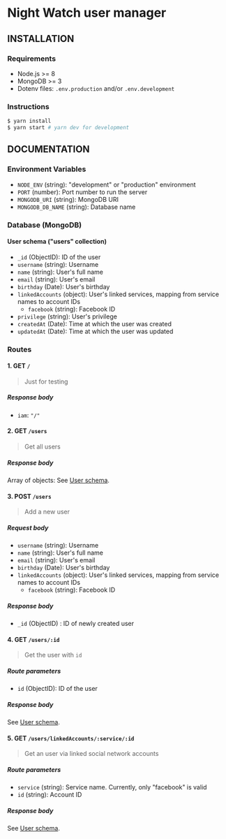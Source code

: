 # Night Watch user manager

## INSTALLATION

### Requirements

- Node.js >= 8
- MongoDB >= 3
- Dotenv files: `.env.production` and/or `.env.development`

### Instructions

```bash
$ yarn install
$ yarn start # yarn dev for development
```

## DOCUMENTATION

### Environment Variables

- `NODE_ENV` (string): "development" or "production" environment
- `PORT` (number): Port number to run the server
- `MONGODB_URI` (string): MongoDB URI
- `MONGODB_DB_NAME` (string): Database name

### Database (MongoDB)

#### User schema ("users" collection)

- `_id` (ObjectID): ID of the user
- `username` (string): Username
- `name` (string): User's full name
- `email` (string): User's email
- `birthday` (Date): User's birthday
- `linkedAccounts` (object): User's linked services, mapping from service names to account IDs
  - `facebook` (string): Facebook ID
- `privilege` (string): User's privilege
- `createdAt` (Date): Time at which the user was created
- `updatedAt` (Date): Time at which the user was updated

### Routes

#### 1. GET `/`

> Just for testing

##### Response body

- `iam`: `"/"`

#### 2. GET `/users`

> Get all users

##### Response body

Array of objects:
See [User schema](#user-schema-users-collection).

#### 3. POST `/users`

> Add a new user

##### Request body

- `username` (string): Username
- `name` (string): User's full name
- `email` (string): User's email
- `birthday` (Date): User's birthday
- `linkedAccounts` (object): User's linked services, mapping from service names to account IDs
  - `facebook` (string): Facebook ID

##### Response body

- `_id` (ObjectID) : ID of newly created user

#### 4. GET `/users/:id`

> Get the user with `id`

##### Route parameters

- `id` (ObjectID): ID of the user

##### Response body

See [User schema](#user-schema-users-collection).

#### 5. GET `/users/linkedAccounts/:service/:id`

> Get an user via linked social network accounts

##### Route parameters

- `service` (string): Service name. Currently, only "facebook" is valid
- `id` (string): Account ID

##### Response body

See [User schema](#user-schema-users-collection).
